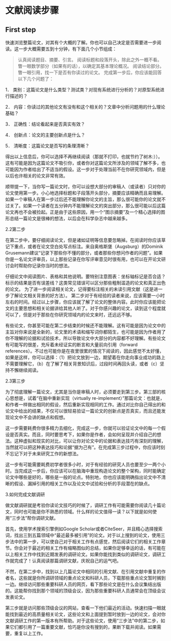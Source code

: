 # 文献阅读步骤

## First step

快速浏览整篇论文，对其有个大概的了解。你也可以自己决定是否需要进一步阅读。这一步大概需要五到十分钟，有下面几个小节组成：

>认真阅读题目、摘要、引言。
>阅读标题和段落开头，除此之外一概不看。
>瞥一眼数学部分（如果有的话），以确定其基本理论概况。
>阅读结论部分。
>瞥一眼引用，找一下是否有你读过的论文。
完成第一步后，你应该能回答以下几个问题了：

1．  类别：这篇论文是什么类型？测试类？对现有系统进行分析的？对原型系统进行描述的？

2．  内容：你读过的其他论文有没有和这个相关的？文章中分析问题用的什么理论基础？

3．  正确性：结论看起来是否真实有效？

4．  创新点：论文的主要创新点是什么？

5．  清晰度：这篇论文是否写的条理清晰？

得出以上信息后，你可以选择不再继续阅读（那就不打印，也就节约了树木:））。这有可能是因为这篇论文不吸引你，或者你对这篇论文所涉及的领域了解不多，也可能因为作者给出了不适当的假设。这一步对于处理当前不在你研究领域内，但是以后也许相关的论文非常有效。

顺带提一下，当你写一篇论文时，你可以设想大部分的审稿人（或读者）只对你的论文使用第一步。小心地选择标题和子段落开头部分，摘要应该精确而且易理解。如果一个审稿人在第一步过后还不能理解你论文的主旨，那么很可能你的论文就不过关了。如果一个读者在五分钟内不能理解论文的突出部分，那么很可能以后这篇论文再也不会被捡起。正是由于这些原因，用一个“图示摘要”及一个精心选择的图形总结一篇论文是很棒的想法，以后会在科学杂志中越来越多。

2.2第二步

在第二步中，要仔细阅读论文，但是诸如证明等信息要忽略掉。在阅读时你应该草记下重点，或者在论文空白处写点标注。来自奥格斯堡（Augsburg）的Dominik Grusemann建议“记录下那些你不懂的部分，或者那些你想问作者的问题”。如果你是一名论文评审员，以上那些记录在你写评审意见时很有用，也可以在开论文研讨会时帮助你记录你当时的想法。

仔细论文中阅读图片、表格和其他说明。要特别注意图表：坐标轴标记是否合适？标示的结果是否有误差线？这类常见错误可以区分那些粗制滥造的论文和真正出色的论文。
为了进一步阅读相关论文，记得要标注相关的未读引用文献（这是进一步了解论文相关背景的好方法）。
第二步对于有经验的读者来说，应该需要一小时左右的时间。经过以上步骤，你应该就了解了论文的整体内容。此时你应该能把论文的主要思想和相关论据讲给其他人听了。对于你感兴趣的论文，读到这个程度就可以了，但是对于那些在你研究领域内的论文来时，还远远不够。

有些论文，你甚至可能在第二步结束的时候还不能理解。这有可能是因为论文中的主旨对你来说是全新的，论文里的术语和缩写词你都陌生，也可能是因为作者用了你不理解的论据和试验技术，所以导致论文中大部分的内容都不好理解。有些论文有可能写的很差，充斥着未经证实的断言和大量前向引用（forward references）。不过也可能你是在夜里很累的情况下阅读的，因此感觉不太好懂，如果是这样，你可以选择：（1）把论文放到一边，期望着在你走向事业成功的路上不需要理解它，（b）在了解了相关背景知识后，过段时间再回头读，或者（c）坚持不懈继续阅读。

2.3第三步

为了彻底理解一篇论文，尤其是当你是审稿人时，必须要走到第三步。第三部的核心思想是，试着“在脑中重新实现（virtually re-implement）”那篇论文：也就是，和作者一样做出相同的假设，然后重新实现相同的工作。通过对比你自己得出的和论文中给出的结果，不仅可以很轻易验证一篇论文的创新点是否真实，而且还能发现论文中不会讲的缺点和假想。

这一步需要耗费你很多精力去细化，完成这一步，你就可以验证论文中的每一个假设是否真实。而且，同时要思考下，如果你是作者，会如何呈现并介绍自己的想法。这种虚拟和现实的对比，可以让你对论文中的论据和表达技巧有深刻的理解，当然就可以把这种表达技巧和论据“据为己有”。在完成第三步过程中，你应该时刻不忘记下对于未来研究工作的新想法。

这一步有可能需要耗费初学者很多小时，对于有经验的研究人员也要至少一两个小时。当完成这一步后，你应该可以在脑海中重现构造论文的整个架构，同时能确定论文中哪些是好的，哪些是一般的论点。特别地，你也应该能明确指出论文中不清晰的假设、漏掉引用的相关工作以及论文中试验和分析的手段潜在的缺点。

3.如何完成文献调研

做文献调研就是考验你读论文技巧的时候了，调研工作有可能需要你阅读几十篇论文，同时也可能是你不熟悉的领域。什么样的论文值得一读？以下就是如何使用“三步法”帮你调研文献。

首先，使用学术搜索引擎例如Google Scholar或者CiteSeer，并且精心选择搜索词，找出三到五篇领域中“最近最多被引用”的论文。对于以上搜到的论文，使用三步法中的第一步，可以使自己对于相关工作有点感觉，然后阅读它们的相关工作章节。你会对于最近的相关工作有缩略图似的总结，如果你足够幸运的话，有可能在以上相关工作中找到近期发表的调研论文。如果你能找到类似的调研论文，调研工作就完成了！认真阅读那篇调研文献，庆祝自己的运气吧。

不然，在第二步中，找到以上几篇论文中相同的引用文献、在引用文献中重复的作者名，这些就是你所调研领域的重点论文和科研人员，下载那些重点论文暂时搁到一边。继续访问那些重要科研人员的网页，看下那些论文是在什么会议集结出版的。这能帮你找到那个领域的顶级会议，因为那些重要科研人员通常会在顶级会议发表论文。

第三步就是访问那些顶级会议的网站，查看一下他们最近的活动。快速扫描一眼就能找到最近的高质量相关论文，这些论文和上面提到暂时放到一边的论文，会对你文献调研工作的第一版本有所帮助。对于这些论文，使用“三步法”中的第二步，如果它们都引用了一篇重要文献，恰巧是你没有搜到的，果断下载并阅读。如果需要，重复以上工作。

